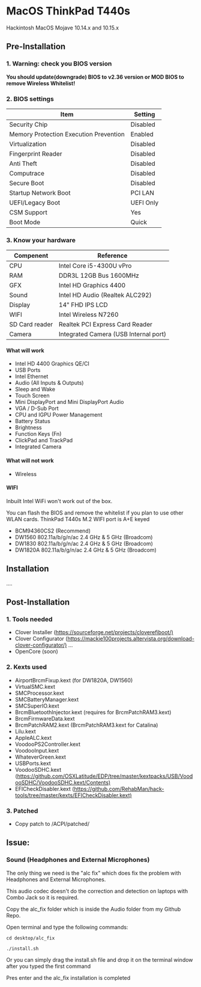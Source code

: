 # MacOS ThinkPad T440s

Hackintosh MacOS Mojave 10.14.x and 10.15.x

## Pre-Installation

### 1. Warning: check you BIOS version

**You should update(downgrade) BIOS to v2.36 version or MOD BIOS to remove Wireless Whitelist!**

### 2. BIOS settings

| Item | Setting |
| ------------- | ------------ |
| Security Chip | Disabled |
| Memory Protection Execution Prevention | Enabled |
| Virtualization | Disabled |
| Fingerprint Reader | Disabled |
| Anti Theft | Disabled |
| Computrace | Disabled |
| Secure Boot | Disabled |
| Startup Network Boot | PCI LAN |
| UEFI/Legacy Boot | UEFI Only |
| CSM Support | Yes |
| Boot Mode | Quick |

### 3. Know your hardware

|Compenent|Reference|
|---|---|
|CPU|Intel Core i5-4300U vPro|
|RAM|DDR3L 12GB Bus 1600MHz|
|GFX|Intel HD Graphics 4400|
|Sound|Intel HD Audio (Realtek ALC292)|
|Display|14" FHD IPS LCD|
|WIFI|Intel Wireless N7260|
|SD Card reader|Realtek PCI Express Card Reader|
|Camera|Integrated Camera (USB Internal port)|

#### What will work

- Intel HD 4400 Graphics QE/CI
- USB Ports
- Intel Ethernet
- Audio (All Inputs & Outputs)
- Sleep and Wake
- Touch Screen
- Mini DisplayPort and Mini DisplayPort Audio
- VGA / D-Sub Port
- CPU and IGPU Power Management
- Battery Status
- Brightness
- Function Keys (Fn)
- ClickPad and TrackPad
- Integrated Camera

#### What will not work

- Wireless

#### WIFI

Inbuilt Intel WiFi won't work out of the box.

You can flash the BIOS and remove the whitelist if you plan to use other WLAN cards. ThinkPad T440s M.2 WIFI port is A+E keyed

- BCM94360CS2 (Recommend)
- DW1560 802.11a/b/g/n/ac 2.4 GHz & 5 GHz (Broadcom)
- DW1830 802.11a/b/g/n/ac 2.4 GHz & 5 GHz (Broadcom)
- DW1820A 802.11a/b/g/n/ac 2.4 GHz & 5 GHz (Broadcom)

## Installation

....

## Post-Installation

### 1. Tools needed

- Clover Installer (<https://sourceforge.net/projects/cloverefiboot/)>
- Clover Configurator (<https://mackie100projects.altervista.org/download-clover-configurator/)>
...
- OpenCore (soon)

### 2. Kexts used

- AirportBrcmFixup.kext (for DW1820A, DW1560)
- VirtualSMC.kext
- SMCProcessor.kext
- SMCBatteryManager.kext
- SMCSuperIO.kext
- BrcmBluetoothInjector.kext (requires for BrcmPatchRAM3.kext)
- BrcmFirmwareData.kext
- BrcmPatchRAM2.kext (BrcmPatchRAM3.kext for Catalina)
- Lilu.kext
- AppleALC.kext
- VoodooPS2Controller.kext
- VoodooInput.kext
- WhateverGreen.kext
- USBPorts.kext
- VoodooSDHC.kext (<https://github.com/OSXLatitude/EDP/tree/master/kextpacks/USB/VoodooSDHC/VoodooSDHC.kext/Contents)>
- EFICheckDisabler.kext (<https://github.com/RehabMan/hack-tools/tree/master/kexts/EFICheckDisabler.kext)>

### 3. Patched

- Copy patch to /ACPI/patched/

## Issue:

### Sound (Headphones and External Microphones)

The only thing we need is the "alc fix" which does fix the problem with Headphones and External Microphones.

This audio codec doesn't do the correction and detection on laptops with Combo Jack so it is required.

Copy the alc_fix folder which is inside the Audio folder from my Github Repo.

Open terminal and type the following commands:

`cd desktop/alc_fix`

`./install.sh`

Or you can simply drag the install.sh file and drop it on the terminal window after you typed the first command

Pres enter and the alc_fix installation is completed